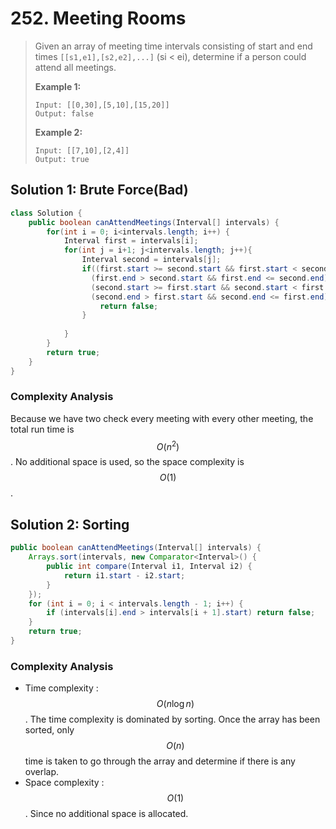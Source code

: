 # 252. Meeting Rooms

> Given an array of meeting time intervals consisting of start and end times `[[s1,e1],[s2,e2],...]` \(si &lt; ei\), determine if a person could attend all meetings.
>
> **Example 1:**
>
> ```text
> Input: [[0,30],[5,10],[15,20]]
> Output: false
> ```
>
> **Example 2:**
>
> ```text
> Input: [[7,10],[2,4]]
> Output: true
> ```

## Solution 1: Brute Force\(Bad\)

```java
class Solution {
    public boolean canAttendMeetings(Interval[] intervals) {
        for(int i = 0; i<intervals.length; i++) {
            Interval first = intervals[i];
            for(int j = i+1; j<intervals.length; j++){
                Interval second = intervals[j];
                if((first.start >= second.start && first.start < second.end) ||
                  (first.end > second.start && first.end <= second.end) ||
                  (second.start >= first.start && second.start < first.end) ||
                  (second.end > first.start && second.end <= first.end)) {
                    return false;
                }
                
            }
        }
        return true;
    }
}
```

### Complexity Analysis

Because we have two check every meeting with every other meeting, the total run time is $$O(n^2)$$. No additional space is used, so the space complexity is $$O(1)$$.

## Solution 2: Sorting

```java
public boolean canAttendMeetings(Interval[] intervals) {
    Arrays.sort(intervals, new Comparator<Interval>() {
        public int compare(Interval i1, Interval i2) {
            return i1.start - i2.start;
        }        
    });
    for (int i = 0; i < intervals.length - 1; i++) {
        if (intervals[i].end > intervals[i + 1].start) return false;
    }
    return true;
}
```

### Complexity Analysis

* Time complexity : $$O(n \log n)$$. The time complexity is dominated by sorting. Once the array has been sorted, only $$O(n)$$ time is taken to go through the array and determine if there is any overlap.
* Space complexity : $$O(1)$$. Since no additional space is allocated.


